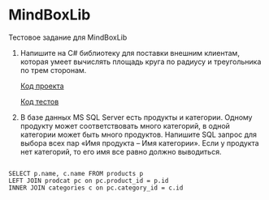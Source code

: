 # MindBoxLib
Тестовое задание для MindBoxLib

1. Напишите на C# библиотеку для поставки внешним клиентам, которая умеет вычислять площадь круга по радиусу и треугольника по трем сторонам.

    <a href="https://github.com/LordVampiree/MindBoxLib/tree/main/MindBoxLib">Код проекта</a>
    
    <a href="https://github.com/LordVampiree/MindBoxLib/tree/main/MindBoxLib.Tests">Код тестов</a>


2. В базе данных MS SQL Server есть продукты и категории. Одному продукту может соответствовать много категорий, в одной категории может быть много продуктов. Напишите SQL запрос для выбора всех пар «Имя продукта – Имя категории». Если у продукта нет категорий, то его имя все равно должно выводиться.
<code>
SELECT p.name, c.name FROM products p
LEFT JOIN prodcat pc on pc.product_id = p.id
INNER JOIN categories c on pc.category_id = c.id
</code>
